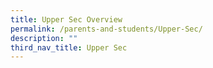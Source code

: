 ```yaml
---
title: Upper Sec Overview
permalink: /parents-and-students/Upper-Sec/
description: ""
third_nav_title: Upper Sec
---
```


